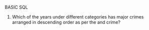 BASIC SQL
1. Which of the years under different categories has major crimes arranged in descending order as per the and crime? 
